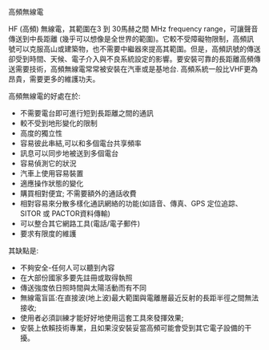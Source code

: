 [Title]: # (高頻無線電)
[Order]: # (7)

高頻無線電

HF (高頻) 無線電，其範圍在3 到 30馬赫之間 MHz frequency range，可讓聲音傳送到中長距離 (幾乎可以想像是全世界的範圍)。它較不受障礙物限制，高頻訊號可以克服高山或建築物，也不需要中繼器來提高其範圍。但是，高頻訊號的傳送卻受到時間、天候、電子介入與不良系統設定的影響。要安裝可靠的長距離高頻傳送需要技術，高頻無線電常常被安裝在汽車或是基地台. 高頻系統一般比VHF更為昂貴，需要更多的維護功夫。

高頻無線電的好處在於:

* 不需要電台即可進行短到長距離之間的通訊
* 較不受到地形變化的限制
* 高度的獨立性
* 容易彼此串結,可以和多個電台共享頻率
* 訊息可以同步地被送到多個電台
* 容易偵測它的狀況
* 汽車上使用容易裝置
* 適應操作狀態的變化
* 購買相對便宜; 不需要額外的通話收費
* 相對容易來分散多樣化通訊網絡的功能(如語音、傳真、GPS 定位追踪、SITOR 或 PACTOR資料傳輸)
* 可以整合其它網路工具(電話/電子郵件)
* 要求有限度的維護

其缺點是:
* 不夠安全-任何人可以聽到內容
* 在大部份國家多要先註冊或取得執照
* 傳送強度依日照時間與太陽活動而有不同
* 無線電盲區:在直接波(地上波)最大範圍與電離層最近反射的長距半徑之間無法接收; 
* 使用者必須訓練才能好好地使用這套工具來發揮效果;
* 安裝上依賴技術專業，且如果沒安裝妥當高頻可能會受到其它電子設備的干擾。